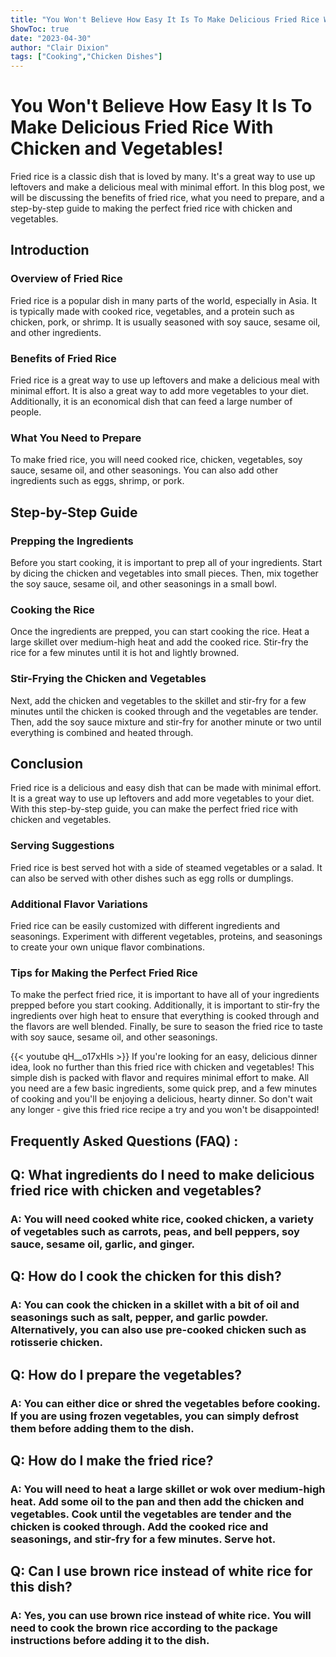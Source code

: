 ```yaml
---
title: "You Won't Believe How Easy It Is To Make Delicious Fried Rice With Chicken and Vegetables!"
ShowToc: true 
date: "2023-04-30"
author: "Clair Dixion" 
tags: ["Cooking","Chicken Dishes"]
---
```

# You Won't Believe How Easy It Is To Make Delicious Fried Rice With Chicken and Vegetables!

Fried rice is a classic dish that is loved by many. It's a great way to use up leftovers and make a delicious meal with minimal effort. In this blog post, we will be discussing the benefits of fried rice, what you need to prepare, and a step-by-step guide to making the perfect fried rice with chicken and vegetables.

## Introduction

### Overview of Fried Rice

Fried rice is a popular dish in many parts of the world, especially in Asia. It is typically made with cooked rice, vegetables, and a protein such as chicken, pork, or shrimp. It is usually seasoned with soy sauce, sesame oil, and other ingredients.

### Benefits of Fried Rice

Fried rice is a great way to use up leftovers and make a delicious meal with minimal effort. It is also a great way to add more vegetables to your diet. Additionally, it is an economical dish that can feed a large number of people.

### What You Need to Prepare

To make fried rice, you will need cooked rice, chicken, vegetables, soy sauce, sesame oil, and other seasonings. You can also add other ingredients such as eggs, shrimp, or pork.

## Step-by-Step Guide

### Prepping the Ingredients

Before you start cooking, it is important to prep all of your ingredients. Start by dicing the chicken and vegetables into small pieces. Then, mix together the soy sauce, sesame oil, and other seasonings in a small bowl.

### Cooking the Rice

Once the ingredients are prepped, you can start cooking the rice. Heat a large skillet over medium-high heat and add the cooked rice. Stir-fry the rice for a few minutes until it is hot and lightly browned.

### Stir-Frying the Chicken and Vegetables

Next, add the chicken and vegetables to the skillet and stir-fry for a few minutes until the chicken is cooked through and the vegetables are tender. Then, add the soy sauce mixture and stir-fry for another minute or two until everything is combined and heated through.

## Conclusion

Fried rice is a delicious and easy dish that can be made with minimal effort. It is a great way to use up leftovers and add more vegetables to your diet. With this step-by-step guide, you can make the perfect fried rice with chicken and vegetables.

### Serving Suggestions

Fried rice is best served hot with a side of steamed vegetables or a salad. It can also be served with other dishes such as egg rolls or dumplings.

### Additional Flavor Variations

Fried rice can be easily customized with different ingredients and seasonings. Experiment with different vegetables, proteins, and seasonings to create your own unique flavor combinations.

### Tips for Making the Perfect Fried Rice

To make the perfect fried rice, it is important to have all of your ingredients prepped before you start cooking. Additionally, it is important to stir-fry the ingredients over high heat to ensure that everything is cooked through and the flavors are well blended. Finally, be sure to season the fried rice to taste with soy sauce, sesame oil, and other seasonings.

{{< youtube qH__o17xHls >}} 
If you're looking for an easy, delicious dinner idea, look no further than this fried rice with chicken and vegetables! This simple dish is packed with flavor and requires minimal effort to make. All you need are a few basic ingredients, some quick prep, and a few minutes of cooking and you'll be enjoying a delicious, hearty dinner. So don't wait any longer - give this fried rice recipe a try and you won't be disappointed!

## Frequently Asked Questions (FAQ) :
<h2>Q: What ingredients do I need to make delicious fried rice with chicken and vegetables?</h2>

<h3>A: You will need cooked white rice, cooked chicken, a variety of vegetables such as carrots, peas, and bell peppers, soy sauce, sesame oil, garlic, and ginger.</h3>

<h2>Q: How do I cook the chicken for this dish?</h2>

<h3>A: You can cook the chicken in a skillet with a bit of oil and seasonings such as salt, pepper, and garlic powder. Alternatively, you can also use pre-cooked chicken such as rotisserie chicken.</h3>

<h2>Q: How do I prepare the vegetables?</h2>

<h3>A: You can either dice or shred the vegetables before cooking. If you are using frozen vegetables, you can simply defrost them before adding them to the dish.</h3>

<h2>Q: How do I make the fried rice?</h2>

<h3>A: You will need to heat a large skillet or wok over medium-high heat. Add some oil to the pan and then add the chicken and vegetables. Cook until the vegetables are tender and the chicken is cooked through. Add the cooked rice and seasonings, and stir-fry for a few minutes. Serve hot.</h3>

<h2>Q: Can I use brown rice instead of white rice for this dish?</h2>

<h3>A: Yes, you can use brown rice instead of white rice. You will need to cook the brown rice according to the package instructions before adding it to the dish.</h3>




